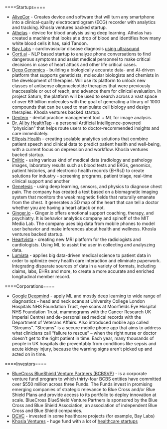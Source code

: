 ====Startups====
* [AliveCor](https://www.alivecor.com/) - Creates device and software that will turn any smartphone into a clinical-quality electrocardiogram (ECG) recorder with analytics and tracking. Khosla ventures backed startup.
* [Athelas](http://athelas.com/) - device for blood analysis using deep learning. Athelas has created a machine that looks at a drop of blood and identifies how many white blood cells it has, said Tandon.
* [Bay Labs](https://baylabs.io/) - cardiovascular disease diagnosis [using ultrasound](https://medium.com/@dcvc/deep-learning-for-image-analysis-dcvc-backs-bay-labs-ai-powered-ultrasound-a6a04dbafa03)
* [Corti.ai](http://www.corti.ai/) - NLP based startup to analyze phone conversations to find dangerous symptoms and assist medical personnel to make critical decisions in case of heart attack and other life critical cases.
* [Deep Genomics](https://www.deepgenomics.com/) - building a biologically accurate data- and AI-driven platform that supports geneticists, molecular biologists and chemists in the development of therapies. Will use its platform to unlock new classes of antisense oligonucleotide therapies that were previously inaccessible or out of reach, and advance them for clinical evaluation. In project Saturn, the platform will be used to search across a vast space of over 69 billion molecules with the goal of generating a library of 1000 compounds that can be used to manipulate cell biology and design therapies. Khosla ventures backed startup.
* [Dentem](https://www.dentem.co/) - dental practice management tool + ML for image analysis.
* [Dr. AI by HealthTap](https://medium.com/@HealthTap/dr-a-i-80b4cf06be30) - a personal Artificial Intelligence-powered “physician” that helps route users to doctor-recommended insights and care immediately.
* [Ellipsis Health](http://www.ellipsishealth.com/) - creating scalable analytics solutions that combine patient speech and clinical data to predict patient health and well-being, with a current focus on depression and workflow. Khosla ventures backed startup.
* [Enlitic](https://www.enlitic.com/) - using various kind of medical data (radiology and pathology images, laboratory results such as blood tests and EKGs, genomics, patient histories, and electronic health records (EHRs)) to create solutions for industry - screening programs, patient triage, real-time clinical support and another
* [Genetesis](http://genetesis.com/) - using deep learning, sensors, and physics to diagnose chest pain. The company has created a test based on a biomagnetic imaging system that monitors the weak magnetic fields that naturally emanate from the chest. It generates a 3D map of the heart that can tell a doctor whether you are having a heart attack or not.
* [Ginger.io](https://ginger.io) - Ginger.io offers emotional support coaching, therapy, and psychiatry. It is behavior analytics company and spinoff of the MIT Media Lab. The company uses big data from mobile phones to model user behavior and make inferences about health and wellness. Khosla ventures backed startup.
* [Heartvista](http://www.heartvista.com/) - creating new MRI platform for the radiologists and cardiologists. Using ML to assist the user in collecting and analyszing data.
* [Lumiata](https://lumiata.com/) - applies big data-driven medical science to patient data in order to optimize every health care interaction and eliminate paperwork. Integrating disparate sources of data in a variety of formats, including claims, labs, EHRs and more, to create a more accurate and enriched longitudinal member record.

====Corporations====
* [Google Deepmind](https://deepmind.com/applied/deepmind-health/about-deepmind-health/) - apply ML and mostly deep learning to wide range of diagnostics - head and neck scans at University College London Hospitals NHS Foundation Trust, eye scans at Moorfields Eye Hospital NHS Foundation Trust, mammograms with the Cancer Research UK Imperial Centre) and de-personalised medical records with the Department of Veterans Affairs. Also introduced mobile app called "Streams". "Streams" is a secure mobile phone app that aims to address what clinicians call “failure to rescue” – when the right nurse or doctor doesn’t get to the right patient in time. Each year, many thousands of people in UK hospitals die preventably from conditions like sepsis and acute kidney injury, because the warning signs aren't picked up and acted on in time.

====Investors====
* [BlueCross BlueShield Venture Partners (BCBSVP)](http://bcbsvp.com/) - is a corporate venture fund program to which thirty-four BCBS entities have committed over $550 million across three Funds. The Funds invest in promising emerging companies of strategic relevance to Blue Cross and/or Blue Shield Plans and provide access to its portfolio to deploy innovation at scale. BlueCross BlueShield Venture Partners is sponsored by the Blue Cross and Blue Shield Association, an association of independent Blue Cross and Blue Shield companies.
* [DCVC](https://www.dcvc.com/) - invested in some healthcare projects (for example, Bay Labs)
* [Khosla Ventures](https://www.khoslaventures.com/) - huge fund with a lot of [healthcare startups](https://www.khoslaventures.com/portfolio/health)